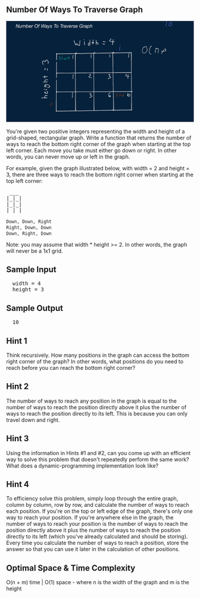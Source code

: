 ## Number Of Ways To Traverse Graph

![](ways_to_traverse_a_graph.PNG)

  You're given two positive integers representing the width and height of a
  grid-shaped, rectangular graph. Write a function that returns the number of
  ways to reach the bottom right corner of the graph when starting at the top
  left corner. Each move you take must either go down or right. In other words,
  you can never move up or left in the graph.

  For example, given the graph illustrated below, with
  width = 2 and height = 3, there are three ways to
  reach the bottom right corner when starting at the top left corner:

<pre>
 ___
|_|_|
|_|_|
|_|_|
</pre>

    Down, Down, Right
    Right, Down, Down
    Down, Right, Down

  Note: you may assume that width * height &gt;= 2. In other words,
  the graph will never be a 1x1 grid.

## Sample Input

<pre>
  width = 4
  height = 3
</pre>

## Sample Output

<pre>
  10
</pre>

## Hint 1

  Think recursively. How many positions in the graph can access the bottom right
  corner of the graph? In other words, what positions do you need to reach
  before you can reach the bottom right corner?

## Hint 2

  The number of ways to reach any position in the graph is equal to the number
  of ways to reach the position directly above it plus the number of ways to
  reach the position directly to its left. This is because you can only travel
  down and right.

## Hint 3

  Using the information in Hints #1 and #2, can you come up with an efficient
  way to solve this problem that doesn't repeatedly perform the same work? What
  does a dynamic-programming implementation look like?

## Hint 4

  To efficiency solve this problem, simply loop through the entire graph, column
  by column, row by row, and calculate the number of ways to reach each
  position. If you're on the top or left edge of the graph, there's only one way
  to reach your position. If you're anywhere else in the graph, the number of
  ways to reach your position is the number of ways to reach the position
  directly above it plus the number of ways to reach the position directly to
  its left (which you've already calculated and should be storing). Every time
  you calculate the number of ways to reach a position, store the answer so that
  you can use it later in the calculation of other positions.

## Optimal Space & Time Complexity

  O(n + m) time | O(1) space - where n is the width of the graph and m is the height
